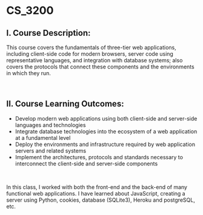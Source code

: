 # CS_3200

## I. Course Description:
This course covers the fundamentals of three-tier web applications, including client-side code for modern browsers, server code using representative languages, and integration with database systems; also covers the protocols that connect these components and the environments in which they run.

<p>&nbsp;</p>

## II. Course Learning Outcomes:
- Develop modern web applications using both client-side and server-side languages and technologies
- Integrate database technologies into the ecosystem of a web application at a fundamental level
- Deploy the environments and infrastructure required by web application servers and related systems
- Implement the architectures, protocols and standards necessary to interconnect the client-side and server-side components

<p>&nbsp;</p>

In this class, I worked with both the front-end and the back-end of many functional web applications. I have learned about JavaScript, creating a server using Python, cookies, database (SQLite3), Heroku and postgreSQL, etc.
